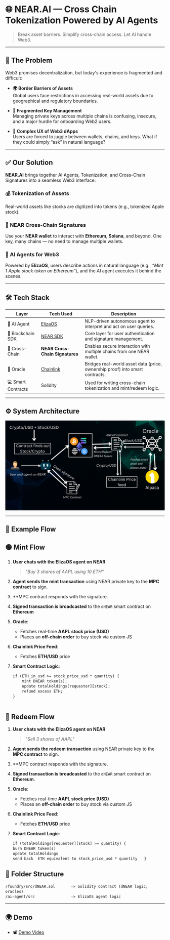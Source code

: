 # 🌐 NEAR.AI — Cross Chain Tokenization Powered by AI Agents

> Break asset barriers. Simplify cross-chain access. Let AI handle Web3.

---

## 🧩 The Problem

Web3 promises decentralization, but today's experience is fragmented and difficult:

- **🌍 Border Barriers of Assets**  
  Global users face restrictions in accessing real-world assets due to geographical and regulatory boundaries.

- **🔐 Fragmented Key Management**  
  Managing private keys across multiple chains is confusing, insecure, and a major hurdle for onboarding Web2 users.

- **🧠 Complex UX of Web3 dApps**  
  Users are forced to juggle between wallets, chains, and keys. What if they could simply “ask” in natural language?

---

## ✅ Our Solution

**NEAR.AI** brings together AI Agents, Tokenization, and Cross-Chain Signatures into a seamless Web3 interface:

### 💰 Tokenization of Assets
Real-world assets like stocks are digitized into tokens (e.g., tokenized Apple stock).

### 🔗 NEAR Cross-Chain Signatures
Use your **NEAR wallet** to interact with **Ethereum**, **Solana**, and beyond. One key, many chains — no need to manage multiple wallets.

### 🤖 AI Agents for Web3
Powered by **ElizaOS**, users describe actions in natural language (e.g., _“Mint 1 Apple stock token on Ethereum”_), and the AI agent executes it behind the scenes.

---

## 🛠️ Tech Stack

| Layer         | Tech Used               | Description                                                                 |
|--------------|--------------------------|-----------------------------------------------------------------------------|
| 🤖 AI Agent   | [ElizaOS](https://elizaos.ai/)          | NLP-driven autonomous agent to interpret and act on user queries.           |
| 🔐 Blockchain SDK | [NEAR SDK](https://docs.near.org/)       | Core layer for user authentication and signature management.                |
| 🔀 Cross-Chain | **NEAR Cross-Chain Signatures** | Enables secure interaction with multiple chains from one NEAR wallet.       |
| 🧠 Oracle     | [Chainlink](https://chain.link/)        | Bridges real-world asset data (price, ownership proof) into smart contracts.|
| 💻 Smart Contracts | Solidity                  | Used for writing cross-chain tokenization and mint/redeem logic.            |

---

## ⚙️ System Architecture

![Architecture](./near.ai.jpg)

---

## 🚀 Example Flow

## 🟢 Mint Flow

1. **User chats with the ElizaOS agent on NEAR**  
   > _"Buy 3 shares of AAPL using 10 ETH"_

2. **Agent sends the mint transaction** using NEAR private key to the **MPC contract** to sign.
   
4. **MPC contract responds with the signature.

5. **Signed transaction is broadcasted** to the `dNEAR` smart contract on **Ethereum**

6. **Oracle**:
   - Fetches real-time **AAPL stock price (USD)**
   - Places an **off-chain order** to buy stock via custom JS

7. **Chainlink Price Feed**:
   - Fetches **ETH/USD** price

8. **Smart Contract Logic**:
   ```solidity
   if (ETH_in_usd >= stock_price_usd * quantity) {
       mint DNEAR token(s);
       update totalHoldings[requester][stock];
       refund excess ETH;
   }


## 🚀 Redeem Flow

1. **User chats with the ElizaOS agent on NEAR**  
   > _"Sell 3 shares of AAPL"_

2. **Agent sends the redeem transaction** using NEAR private key to the **MPC contract** to sign.
   
4. **MPC contract responds with the signature.

5. **Signed transaction is broadcasted** to the `dNEAR` smart contract on **Ethereum**.

6. **Oracle**:
   - Fetches real-time **AAPL stock price (USD)**
   - Places an **off-chain order** to buy stock via custom JS

7. **Chainlink Price Feed**:
   - Fetches **ETH/USD** price

8. **Smart Contract Logic**:
   ```solidity
   if (totalHoldings[requester][stock] >= quantity) {
   burn DNEAR token(s)
   update totalHoldings
   send back  ETH equivalent to stock_price_usd * quantity   }  

## 📂 Folder Structure

```
/foundry/src/dNEAR.sol       -> Solidity contract (dNEAR logic, oracles)
/ai-agent/src                -> ElizaOS agent logic
```

---

## 🌍 Demo

- 📽️ [Demo Video](https://demo-video-link.com)
